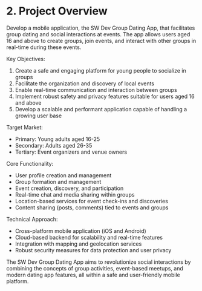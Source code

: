 # 2. Project Overview

Develop a mobile application, the SW Dev Group Dating App, that facilitates group dating and social interactions at events. The app allows users aged 16 and above to create groups, join events, and interact with other groups in real-time during these events.

Key Objectives:
1. Create a safe and engaging platform for young people to socialize in groups
2. Facilitate the organization and discovery of local events
3. Enable real-time communication and interaction between groups
4. Implement robust safety and privacy features suitable for users aged 16 and above
5. Develop a scalable and performant application capable of handling a growing user base

Target Market:
- Primary: Young adults aged 16-25
- Secondary: Adults aged 26-35
- Tertiary: Event organizers and venue owners

Core Functionality:
- User profile creation and management
- Group formation and management
- Event creation, discovery, and participation
- Real-time chat and media sharing within groups
- Location-based services for event check-ins and discoveries
- Content sharing (posts, comments) tied to events and groups

Technical Approach:
- Cross-platform mobile application (iOS and Android)
- Cloud-based backend for scalability and real-time features
- Integration with mapping and geolocation services
- Robust security measures for data protection and user privacy

The SW Dev Group Dating App aims to revolutionize social interactions by combining the concepts of group activities, event-based meetups, and modern dating app features, all within a safe and user-friendly mobile platform.

